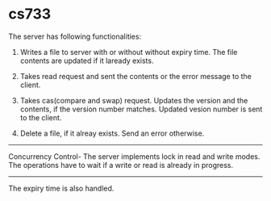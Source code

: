 # cs733

The server has following functionalities:

1. Writes a file to server with or without without expiry time. The file contents are updated if it laready exists.

2. Takes read request and sent the contents or the error message to the client.

3. Takes cas(compare and swap) request. Updates the version and the contents, if the version number matches. Updated vesion number is sent to the client.

4. Delete a file, if it alreay exists. Send an error otherwise.

----------------------------------------------------------------------------------

Concurrency Control- The server implements lock in read and write modes. The operations have to wait if a write or read is already in progress.

----------------------------------------------------------------------------------

The expiry time is also handled.


